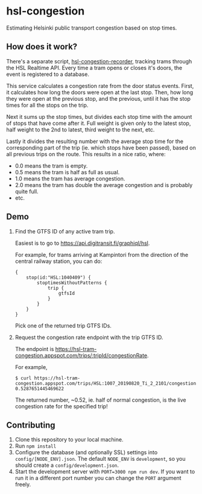 # hsl-congestion

Estimating Helsinki public transport congestion based on stop times.

## How does it work? 

There's a separate script, [hsl-congestion-recorder](https://github.com/aapokiiso/hsl-congestion-recorder), 
tracking trams through the HSL Realtime API. Every time a tram 
opens or closes it's doors, the event is registered to a database. 

This service calculates a congestion rate from the door status events. 
First, it calculates how long the doors were open at the last stop. 
Then, how long they were open at the previous stop, and the previous,
until it has the stop times for all the stops on the trip.

Next it sums up the stop times, but divides each stop time with the 
amount of stops that have come after it. Full weight is given only
to the latest stop, half weight to the 2nd to latest, third weight to the next, etc.

Lastly it divides the resulting number with the average stop time 
for the corresponding part of the trip (ie. which stops have been passed), 
based on all previous trips on the route. This results in a nice ratio, where: 
- 0.0 means the tram is empty.
- 0.5 means the tram is half as full as usual.
- 1.0 means the tram has average congestion.
- 2.0 means the tram has double the average congestion and is probably quite full.
- etc.

## Demo

1. Find the GTFS ID of any active tram trip. 

    Easiest is to go to https://api.digitransit.fi/graphiql/hsl.

    For example, for trams arriving at Kampintori from the direction 
    of the central railway station, you can do:
    ```
    {
        stop(id:"HSL:1040409") {
            stoptimesWithoutPatterns {
                trip {
                    gtfsId
                }
            }
        }
    }
    ```
    
    Pick one of the returned trip GTFS IDs.

2. Request the congestion rate endpoint with the trip GTFS ID.

    The endpoint is https://hsl-tram-congestion.appspot.com/trips/:tripId/congestionRate.
    
    For example, 
    ```
    $ curl https://hsl-tram-congestion.appspot.com/trips/HSL:1007_20190820_Ti_2_2101/congestionRate
    0.5287651445469622
    ```
    
    The returned number, ~0.52, ie. half of normal congestion,
    is the live congestion rate for the specified trip!

## Contributing

1. Clone this repository to your local machine.
2. Run `npm install`
3. Configure the database (and optionally SSL) settings into `config/[NODE_ENV].json`.
   The default `NODE_ENV` is `development`, so you should create a `config/development.json`.
3. Start the development server with `PORT=3000 npm run dev`. If you want to 
   run it in a different port number you can change the `PORT` argument freely.
